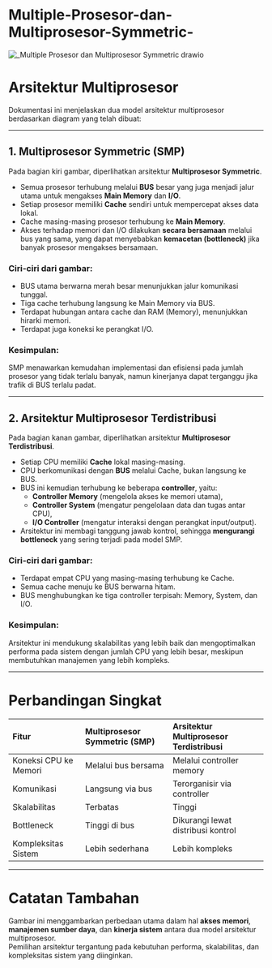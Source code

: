 # Multiple-Prosesor-dan-Multiprosesor-Symmetric-
![_Multiple Prosesor dan Multiprosesor Symmetric drawio](https://github.com/user-attachments/assets/3e05d42b-a777-43dd-93f2-1b80cd380b84)
# Arsitektur Multiprosesor

Dokumentasi ini menjelaskan dua model arsitektur multiprosesor berdasarkan diagram yang telah dibuat:

---

## 1. Multiprosesor Symmetric (SMP)

Pada bagian kiri gambar, diperlihatkan arsitektur **Multiprosesor Symmetric**.

- Semua prosesor terhubung melalui **BUS** besar yang juga menjadi jalur utama untuk mengakses **Main Memory** dan **I/O**.
- Setiap prosesor memiliki **Cache** sendiri untuk mempercepat akses data lokal.
- Cache masing-masing prosesor terhubung ke **Main Memory**.
- Akses terhadap memori dan I/O dilakukan **secara bersamaan** melalui bus yang sama, yang dapat menyebabkan **kemacetan (bottleneck)** jika banyak prosesor mengakses bersamaan.

### Ciri-ciri dari gambar:
- BUS utama berwarna merah besar menunjukkan jalur komunikasi tunggal.
- Tiga cache terhubung langsung ke Main Memory via BUS.
- Terdapat hubungan antara cache dan RAM (Memory), menunjukkan hirarki memori.
- Terdapat juga koneksi ke perangkat I/O.

### Kesimpulan:
SMP menawarkan kemudahan implementasi dan efisiensi pada jumlah prosesor yang tidak terlalu banyak, namun kinerjanya dapat terganggu jika trafik di BUS terlalu padat.

---

## 2. Arsitektur Multiprosesor Terdistribusi

Pada bagian kanan gambar, diperlihatkan arsitektur **Multiprosesor Terdistribusi**.

- Setiap CPU memiliki **Cache** lokal masing-masing.
- CPU berkomunikasi dengan **BUS** melalui Cache, bukan langsung ke BUS.
- BUS ini kemudian terhubung ke beberapa **controller**, yaitu:
  - **Controller Memory** (mengelola akses ke memori utama),
  - **Controller System** (mengatur pengelolaan data dan tugas antar CPU),
  - **I/O Controller** (mengatur interaksi dengan perangkat input/output).
- Arsitektur ini membagi tanggung jawab kontrol, sehingga **mengurangi bottleneck** yang sering terjadi pada model SMP.

### Ciri-ciri dari gambar:
- Terdapat empat CPU yang masing-masing terhubung ke Cache.
- Semua cache menuju ke BUS berwarna hitam.
- BUS menghubungkan ke tiga controller terpisah: Memory, System, dan I/O.

### Kesimpulan:
Arsitektur ini mendukung skalabilitas yang lebih baik dan mengoptimalkan performa pada sistem dengan jumlah CPU yang lebih besar, meskipun membutuhkan manajemen yang lebih kompleks.

---

# Perbandingan Singkat

| Fitur | Multiprosesor Symmetric (SMP) | Arsitektur Multiprosesor Terdistribusi |
| :--- | :--- | :--- |
| Koneksi CPU ke Memori | Melalui bus bersama | Melalui controller memory |
| Komunikasi | Langsung via bus | Terorganisir via controller |
| Skalabilitas | Terbatas | Tinggi |
| Bottleneck | Tinggi di bus | Dikurangi lewat distribusi kontrol |
| Kompleksitas Sistem | Lebih sederhana | Lebih kompleks |

---

# Catatan Tambahan
Gambar ini menggambarkan perbedaan utama dalam hal **akses memori**, **manajemen sumber daya**, dan **kinerja sistem** antara dua model arsitektur multiprosesor.  
Pemilihan arsitektur tergantung pada kebutuhan performa, skalabilitas, dan kompleksitas sistem yang diinginkan.



